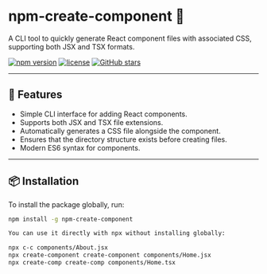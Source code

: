 # npm-create-component 🚀

A CLI tool to quickly generate React component files with associated CSS, supporting both JSX and TSX formats.

[![npm version](https://img.shields.io/npm/v/npm-create-component)](https://www.npmjs.com/package/npm-create-component)
[![license](https://img.shields.io/npm/l/npm-create-component)](https://github.com/sanjayachari/npm-create-component/blob/main/LICENSE)
[![GitHub stars](https://img.shields.io/github/stars/sanjayachari/npm-create-component)](https://github.com/sanjayachari/npm-create-component/stargazers)

---

## 🌟 Features
- Simple CLI interface for adding React components.
- Supports both JSX and TSX file extensions.
- Automatically generates a CSS file alongside the component.
- Ensures that the directory structure exists before creating files.
- Modern ES6 syntax for components.

---

## 📦 Installation
To install the package globally, run:
```bash
npm install -g npm-create-component

You can use it directly with npx without installing globally:

npx c-c components/About.jsx
npx create-component create-component components/Home.jsx
npx create-comp create-comp components/Home.tsx
